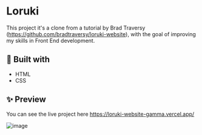 # Loruki 
This project it's a clone from a tutorial by Brad Traversy (https://github.com/bradtraversy/loruki-website), with the goal of improving my skills in Front End development.

## :hammer: Built with
- HTML
- CSS

## :sparkles: Preview 
You can see the live project here https://loruki-website-gamma.vercel.app/

![image](https://user-images.githubusercontent.com/50674600/119242195-585a3d80-bb32-11eb-9298-a3c28592f5f4.png)




